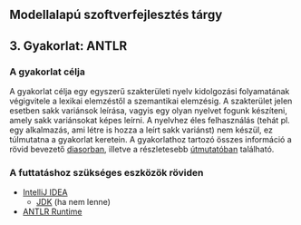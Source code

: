 ## Modellalapú szoftverfejlesztés tárgy
## 3. Gyakorlat: ANTLR

### A gyakorlat célja
A gyakorlat célja egy egyszerű szakterületi nyelv kidolgozási folyamatának végigvitele a lexikai elemzéstől a szemantikai elemzésig. A szakterület jelen esetben sakk variánsok leírása, vagyis egy olyan nyelvet fogunk készíteni, amely sakk variánsokat képes leírni. A nyelvhez éles felhasználás (tehát pl. egy alkalmazás, ami létre is hozza a leírt sakk variánst) nem készül, ez túlmutatna a gyakorlat keretein. A gyakorlathoz tartozó összes információ a rövid bevezető [diasorban](https://github.com/bmeaut/ModellalapuSzoftverfejlesztes/raw/master/practice/practice_03/Modellalap%C3%BA%20szoftverfejleszt%C3%A9s_GY03_diasor.pdf), illetve a részletesebb [útmutatóban](https://github.com/bmeaut/ModellalapuSzoftverfejlesztes/raw/master/practice/practice_03/Modellalap%C3%BA%20szoftverfejleszt%C3%A9s_GY03_utmutato.pdf) található.

### A futtatáshoz szükséges eszközök röviden
- [IntelliJ IDEA](https://www.jetbrains.com/idea/download/#section=windows)
	- [JDK](http://www.oracle.com/technetwork/java/javase/downloads/index.html) (ha nem lenne)
- [ANTLR Runtime](https://www.antlr.org/download)
